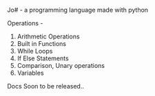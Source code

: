 Jo# - a programming language made with python

Operations - 
1. Arithmetic Operations
2. Built in Functions
3. While Loops
4. If Else Statements
5. Comparison, Unary operations
6. Variables

Docs Soon to be released..